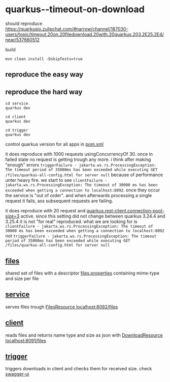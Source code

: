 # quarkus--timeout-on-download

should reproduce https://quarkusio.zulipchat.com/#narrow/channel/187030-users/topic/timeout.20on.20filedownload.20with.20quarkus.203.2E25.2E4/near/537660512

build
```
mvn clean install -DskipTests=true
```

## reproduce the easy way

## reproduce the hard way

```
cd service 
quarkus dev
```
```
cd client 
quarkus dev
```
```
cd trigger 
quarkus dev
```

control quarkus version for all apps in [pom.xml](pom.xml#L17)

it does reproduce with 1000 requests usingConcurrencyOf 30. once in failed state no request is getting trough any more. i think after making "enough" errors `triggerFailure - jakarta.ws.rs.ProcessingException: The timeout period of 35000ms has been exceeded while executing GET /files/quarkus-all-config.html for server null` because of performance unter heavy fire. we start to see `clientFailure - jakarta.ws.rs.ProcessingException: The timeout of 30000 ms has been exceeded when getting a connection to localhost:8092`.
once they occur the service is "out of order". and when afterwards processing a single request it fails, ass subsequent requests are failing.

it does reproduce with 20 request and [quarkus.rest-client.connection-pool-size=3](client/src/main/resources/application.properties#L5) active.
since this setting did not change between quarkus 3.24.4 and 3.25.4 it is not "for real" reproduced.
what we are looking for is `clientFailure - jakarta.ws.rs.ProcessingException: The timeout of 30000 ms has been exceeded when getting a connection to localhost:8092`
not `triggerFailure - jakarta.ws.rs.ProcessingException: The timeout period of 35000ms has been exceeded while executing GET /files/quarkus-all-config.html for server null`



## [files](files)

shared set of files with a descriptor [files.properties](files/files.properties) containing mime-type and size per file

## [service](service)

serves files trough [FilesResource localhost:8092/files](service/src/main/java/org/acme/FilesResource.java)

## [client](client)

reads files and returns name type and size as json with [DownloadResource  localhost:8091/files](client/src/main/java/org/acme/DownloadResource.java)

## [trigger](trigger)

triggers downloads in client and checks them for received size.
check [swagger-ui](http://localhost:8080/q/dev-ui/io.quarkus.quarkus-smallrye-openapi/swagger-ui)